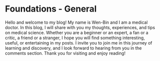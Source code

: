 # Foundations - General

Hello and welcome to my blog! My name is Wen-Bin and I am a medical doctor. In this blog, I will share with you my thoughts, experiences, and tips on medical science. Whether you are a beginner or an expert, a fan or a critic, a friend or a stranger, I hope you will find something interesting, useful, or entertaining in my posts. I invite you to join me in this journey of learning and discovery, and I look forward to hearing from you in the comments section. Thank you for visiting and enjoy reading!
